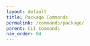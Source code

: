 ```yaml
---
layout: default
title: Package Commands
permalink: /commands/package/
parent: CLI Commands
nav_order: 04
---
```


